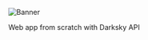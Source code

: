 ![Banner](https://user-images.githubusercontent.com/43336468/74424401-2697f880-4e52-11ea-8885-5a80e654d0d9.png)

Web app from scratch with Darksky API
